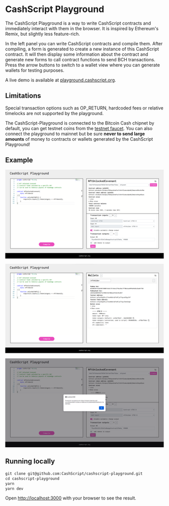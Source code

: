# CashScript Playground
The CashScript Playground is a way to write CashScript contracts and immediately interact with them in the browser. It is inspired by Ethereum's Remix, but slightly less feature-rich.

In the left panel you can write CashScript contracts and compile them. After compiling, a form is generated to create a new instance of this CashScript contract. It will then display some information about the contract and generate new forms to call contract functions to send BCH transactions. Press the arrow buttons to switch to a wallet view where you can generate wallets for testing purposes.

A live demo is available at [playground.cashscript.org](https://playground.cashscript.org/).

## Limitations
Special transaction options such as OP_RETURN, hardcoded fees or relative timelocks are not supported by the playground.

The CashScript-Playground is connected to the Bitcoin Cash chipnet by default, you can get testnet coins from the [testnet faucet](https://tbch.googol.cash/). You can also connect the playground to mainnet but be sure **never to send large amounts** of money to contracts or wallets generated by the CashScript Playground!

## Example
![Example-0](./screenshots/nftUnlockedCovenant-0.png)

![Example-1](./screenshots/nftUnlockedCovenant-1.png)

![Example-2](./screenshots/nftUnlockedCovenant-2.png)

## Running locally
```
git clone git@github.com:CashScript/cashscript-playground.git
cd cashscript-playground
yarn
yarn dev
```

Open [http://localhost:3000](http://localhost:3000) with your browser to see the result.
